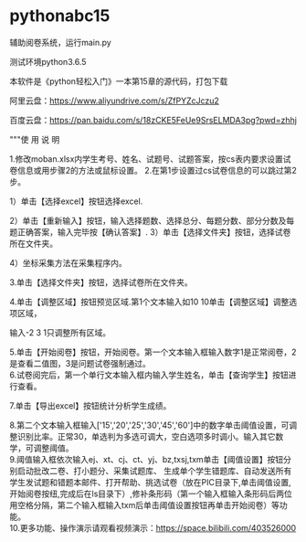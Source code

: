 # pythonabc15

辅助阅卷系统，运行main.py

测试环境python3.6.5

本软件是《python轻松入门》一本第15章的源代码，打包下载

阿里云盘：https://www.aliyundrive.com/s/ZfPYZcJczu2

百度云盘：https://pan.baidu.com/s/18zCKE5FeUe9SrsELMDA3pg?pwd=zhhj

"""使 用 说 明

1.修改moban.xlsx内学生考号、姓名、试题号、试题答案，按cs表内要求设置试卷信息或用步骤2的方法或鼠标设置。
2.在第1步设置过cs试卷信息的可以跳过第2步。

1）单击【选择excel】按钮选择excel.

2）单击【重新输入】按钮，输入选择题数、选择总分、每题分数、部分分数及每题正确答案，输入完毕按【确认答案】.
3）单击【选择文件夹】按钮，选择试卷所在文件夹。

4）坐标采集方法在采集程序内。

3.单击【选择文件夹】按钮，选择试卷所在文件夹。

4.单击【调整区域】按钮预览区域.第1个文本输入如10 10单击【调整区域】调整选项区域，

输入-2 3 1只调整所有区域。

5.单击【开始阅卷】按钮，开始阅卷。第一个文本输入框输入数字1是正常阅卷，2是查看二值图，3是问题试卷强制通过。  
6.试卷阅完后，第一个单行文本输入框内输入学生姓名，单击【查询学生】按钮进行查看。

7.单击【导出excel】按钮统计分析学生成绩。

8.第二个文本输入框输入['15','20','25','30','45','60']中的数字单击阈值设置，可调整识别比率。正常30，单选判为多选可调大，空白选项多时调小。输入其它数学，可调整阈值。  
9.阈值输入框依次输入ej、xt、cj、ct、yj、bz,txsj,txm单击【阈值设置】按钮分别启动批改二卷、打小题分、采集试题库、
生成单个学生错题库、自动发送所有学生发试题和错题本邮件、打开帮助、挑选试卷（放在PIC目录下,单击阈值设置,开始阅卷按纽,完成后在ls目录下）,修补条形码（第一个输入框输入条形码后两位用空格分隔，第二个输入框输入txm后单击阈值设置按钮再单击开始阅卷）等功能。  
10.更多功能、操作演示请观看视频演示：https://space.bilibili.com/403526000